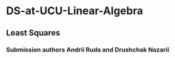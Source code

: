 # DS-at-UCU-Linear-Algebra
## Least Squares
### Submission authors Andrii Ruda and Drushchak Nazarii